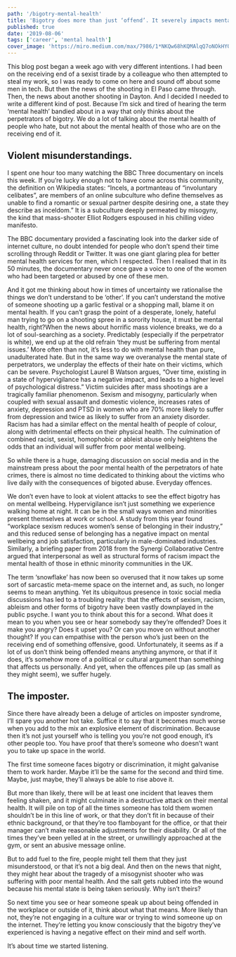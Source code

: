 ```yaml
---
path: '/bigotry-mental-health'
title: 'Bigotry does more than just ‘offend’. It severely impacts mental health.'
published: true
date: '2019-08-06'
tags: ['career', 'mental health']
cover_image: 'https://miro.medium.com/max/7986/1*NKQw68hKQMAlqQ7oNOkHYQ.png'
---
```



This blog post began a week ago with very different intentions. I had been on the receiving end of a sexist tirade by a colleague who then attempted to steal my work, so I was ready to come on here and sound off about some men in tech. But then the news of the shooting in El Paso came through. Then, the news about another shooting in Dayton. And I decided I needed to write a different kind of post.
Because I’m sick and tired of hearing the term ‘mental health’ bandied about in a way that only thinks about the perpetrators of bigotry. We do a lot of talking about the mental health of people who hate, but not about the mental health of those who are on the receiving end of it.

## Violent misunderstandings.

I spent one hour too many watching the BBC Three documentary on incels this week. If you’re lucky enough not to have come across this community, the definition on Wikipedia states: “Incels, a portmanteau of “involuntary celibates”, are members of an online subculture who define themselves as unable to find a romantic or sexual partner despite desiring one, a state they describe as inceldom.” It is a subculture deeply permeated by misogyny, the kind that mass-shooter Elliot Rodgers espoused in his chilling video manifesto.

The BBC documentary provided a fascinating look into the darker side of internet culture, no doubt intended for people who don’t spend their time scrolling through Reddit or Twitter. It was one giant glaring plea for better mental health services for men, which I respected. Then I realised that in its 50 minutes, the documentary never once gave a voice to one of the women who had been targeted or abused by one of these men.

And it got me thinking about how in times of uncertainty we rationalise the things we don’t understand to be ‘other’. If you can’t understand the motive of someone shooting up a garlic festival or a shopping mall, blame it on mental health. If you can’t grasp the point of a desperate, lonely, hateful man trying to go on a shooting spree in a sorority house, it must be mental health, right?When the news about horrific mass violence breaks, we do a lot of soul-searching as a society. Predictably (especially if the perpetrator is white), we end up at the old refrain ‘they must be suffering from mental issues.’ More often than not, it’s less to do with mental health than pure, unadulterated hate.
But in the same way we overanalyse the mental state of perpetrators, we underplay the effects of their hate on their victims, which can be severe. Psychologist Laurel B Watson argues, “Over time, existing in a state of hypervigilance has a negative impact, and leads to a higher level of psychological distress.” Victim suicides after mass shootings are a tragically familiar phenomenon. Sexism and misogyny, particularly when coupled with sexual assault and domestic violence, increases rates of anxiety, depression and PTSD in women who are 70% more likely to suffer from depression and twice as likely to suffer from an anxiety disorder. Racism has had a similar effect on the mental health of people of colour, along with detrimental effects on their physical health. The culmination of combined racist, sexist, homophobic or ableist abuse only heightens the odds that an individual will suffer from poor mental wellbeing.

So while there is a huge, damaging discussion on social media and in the mainstream press about the poor mental health of the perpetrators of hate crimes, there is almost no time dedicated to thinking about the victims who live daily with the consequences of bigoted abuse.
Everyday offences.

We don’t even have to look at violent attacks to see the effect bigotry has on mental wellbeing. Hypervigilance isn’t just something we experience walking home at night. It can be in the small ways women and minorities present themselves at work or school. A study from this year found “workplace sexism reduces women’s sense of belonging in their industry,” and this reduced sense of belonging has a negative impact on mental wellbeing and job satisfaction, particularly in male-dominated industries. Similarly, a briefing paper from 2018 from the Synergi Collaborative Centre argued that interpersonal as well as structural forms of racism impact the mental health of those in ethnic minority communities in the UK.

The term ‘snowflake’ has now been so overused that it now takes up some sort of sarcastic meta-meme space on the internet and, as such, no longer seems to mean anything. Yet its ubiquitous presence in toxic social media discussions has led to a troubling reality: that the effects of sexism, racism, ableism and other forms of bigotry have been vastly downplayed in the public psyche.
I want you to think about this for a second. What does it mean to you when you see or hear somebody say they’re offended? Does it make you angry? Does it upset you? Or can you move on without another thought? If you can empathise with the person who’s just been on the receiving end of something offensive, good. Unfortunately, it seems as if a lot of us don’t think being offended means anything anymore, or that if it does, it’s somehow more of a political or cultural argument than something that affects us personally. And yet, when the offences pile up (as small as they might seem), we suffer hugely.

## The imposter.

Since there have already been a deluge of articles on imposter syndrome, I’ll spare you another hot take. Suffice it to say that it becomes much worse when you add to the mix an explosive element of discrimination. Because then it’s not just yourself who is telling you you’re not good enough, it’s other people too. You have proof that there’s someone who doesn’t want you to take up space in the world.

The first time someone faces bigotry or discrimination, it might galvanise them to work harder. Maybe it’ll be the same for the second and third time. Maybe, just maybe, they’ll always be able to rise above it.

But more than likely, there will be at least one incident that leaves them feeling shaken, and it might culminate in a destructive attack on their mental health. It will pile on top of all the times someone has told them women shouldn’t be in this line of work, or that they don’t fit in because of their ethnic background, or that they’re too flamboyant for the office, or that their manager can’t make reasonable adjustments for their disability. Or all of the times they’ve been yelled at in the street, or unwillingly approached at the gym, or sent an abusive message online.

But to add fuel to the fire, people might tell them that they just misunderstood, or that it’s not a big deal. And then on the news that night, they might hear about the tragedy of a misogynist shooter who was suffering with poor mental health. And the salt gets rubbed into the wound because his mental state is being taken seriously. Why isn’t theirs?

So next time you see or hear someone speak up about being offended in the workplace or outside of it, think about what that means. More likely than not, they’re not engaging in a culture war or trying to wind someone up on the internet. They’re letting you know consciously that the bigotry they’ve experienced is having a negative effect on their mind and self worth.

It’s about time we started listening.